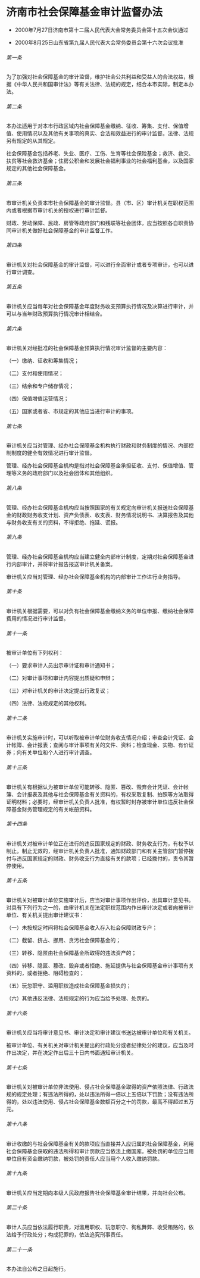 # 济南市社会保障基金审计监督办法

- 2000年7月27日济南市第十二届人民代表大会常务委员会第十五次会议通过

- 2000年8月25日山东省第九届人民代表大会常务委员会第十六次会议批准

<!-- INFO END -->

###### 第一条

为了加强对社会保障基金的审计监督，维护社会公共利益和受益人的合法权益，根据《中华人民共和国审计法》等有关法律、法规的规定，结合本市实际，制定本办法。

###### 第二条

本办法适用于对本市行政区域内社会保障基金缴纳、征收、筹集、支付、保值增值、使用情况以及其他有关事项的真实、合法和效益进行的审计监督。法律、法规另有规定的从其规定。

社会保障基金包括养老、失业、医疗、工伤、生育等社会保险基金；救济、救灾、扶贫等社会救济基金；住房公积金和发展社会福利事业的社会福利基金，以及国家规定的其他社会保障基金。

###### 第三条

市审计机关负责本市社会保障基金的审计监督。县（市、区）审计机关在职权范围内或者根据市审计机关的授权进行审计监督。

财政、劳动保障、民政、房管等政府部门和残联等社会团体，应当按照各自职责协同审计机关做好社会保障基金的审计监督工作。

###### 第四条

审计机关对社会保障基金的审计监督，可以进行全面审计或者专项审计，也可以进行审计调查。

###### 第五条

审计机关应当每年对社会保障基金年度财务收支预算执行情况及决算进行审计，并可以与当年财政预算执行情况审计相结合。

###### 第六条

审计机关对经批准的社会保障基金预算执行情况审计监督的主要内容：

（一）缴纳、征收和筹集情况；

（二）支付和使用情况；

（三）结余和专户储存情况；

（四）保值增值运营情况；

（五）国家或者省、市规定的其他应当进行审计的事项。

###### 第七条

审计机关应当对管理、经办社会保障基金机构执行财政和财务制度的情况、内部控制制度的健全有效情况进行审计监督。

管理、经办社会保障基金机构是指对社会保障基金承担征收、支付、保值增值、管理等义务的政府部门以及社会团体和其他组织。

###### 第八条

管理、经办社会保障基金机构应当按照国家的有关规定向审计机关报送社会保障基金的财政财务收支计划、资产负债表、收支表、财务情况说明书、决算报告及其他与财务收支有关的资料，不得拒绝、拖延、谎报。

###### 第九条

管理、经办社会保障基金机构应当建立健全内部审计制度，定期对社会保障基金进行内部审计，并将审计报告报送审计机关备案。

审计机关应当对管理、经办社会保障基金机构的内部审计工作进行业务指导。

###### 第十条

审计机关根据需要，可以对负有社会保障基金缴纳义务的单位申报、缴纳社会保障费用的情况进行审计监督。

###### 第十一条

被审计单位有下列权利：

（一）要求审计人员出示审计证和审计通知书；

（二）对审计事项和审计内容提出质疑和申辩；

（三）对审计机关的审计决定提出行政复议；

（四）法律、法规规定的其他权利。

###### 第十二条

审计机关实施审计时，可以听取被审计单位财务收支情况介绍；审查会计凭证、会计帐簿、会计报表；查阅与审计事项有关的文件、资料；检查现金、实物、有价证券；向有关单位和个人进行审计调查。

###### 第十三条

审计机关有根据认为被审计单位可能转移、隐匿、篡改、毁弃会计凭证、会计帐簿、会计报表及其他与社会保障基金有关资料的，有权采取复制、拍照等方法取得证明材料；必要时，经审计机关负责人批准，有权暂时封存被审计单位违反社会保障基金财务管理规定的有关帐册资料。

###### 第十四条

审计机关对被审计单位正在进行的违反国家规定的财政、财务收支行为，有权予以制止。制止无效的，经审计机关负责人批准，通知财政部门和有关主管部门暂停拨付与违反国家规定的财政、财务收支行为直接有关的款项；已经拨付的，责令其暂停使用。

###### 第十五条

审计机关对被审计单位实施审计后，应当对审计事项作出评价，出具审计意见书。对具有下列行为之一的，由审计机关在法定职权范围内作出审计决定或者向被审计单位、有关机关提出审计建议书：

（一）未按规定时间将社会保障基金收入存入社会保障财政专户；

（二）截留、挤占、挪用、贪污社会保障基金的；

（三）转移、隐匿由社会保障基金所取得的违法资产的；

（四）转移、隐匿、篡改、毁弃或者拒绝、拖延提供与社会保障基金审计事项有关资料的，或者拒绝、阻碍检查的；

（五）玩忽职守、滥用职权造成社会保障基金损失的；

（六）其他违反法律、法规规定的行为应当给予处理、处罚的。

###### 第十六条

审计机关应当将审计意见书、审计决定和审计建议书送达被审计单位和有关机关。

被审计单位、有关机关对审计机关提出的行政处分或者纪律处分的建议，应当及时作出决定，并在决定作出后三十日内书面通知审计机关。

###### 第十七条

审计机关对被审计单位非法使用、侵占社会保障基金取得的资产依照法律、行政法规的规定处理；有违法所得的，处以违法所得一倍以上五倍以下罚款；没有违法所得的，处以违法使用、侵占社会保障基金数额百分之十的罚款，最高不得超过五万元。

###### 第十八条

审计收缴的与社会保障基金有关的款项应当直接并入应归属的社会保障基金，利用社会保障基金获取的违法所得和审计罚款应当依法上缴国库。被处罚的单位应当用单位自有资金缴纳罚款，被处罚的责任人应当用个人收入缴纳罚款。

###### 第十九条

审计机关应当定期向本级人民政府报告社会保障基金审计结果，并向社会公布。

###### 第二十条

审计人员应当依法履行职责，对滥用职权、玩忽职守、徇私舞弊、收受贿赂的，依法给予行政处分；构成犯罪的，依法追究刑事责任。

###### 第二十一条

本办法自公布之日起施行。
